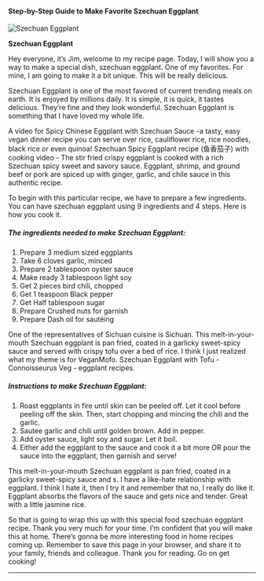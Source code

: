             

#### Step-by-Step Guide to Make Favorite Szechuan Eggplant

![Szechuan Eggplant](https://img-global.cpcdn.com/recipes/36b79639cbc20890/751x532cq70/szechuan-eggplant-recipe-main-photo.jpg)

**Szechuan Eggplant**

Hey everyone, it’s Jim, welcome to my recipe page. Today, I will show you a way to make a special dish, szechuan eggplant. One of my favorites. For mine, I am going to make it a bit unique. This will be really delicious.

Szechuan Eggplant is one of the most favored of current trending meals on earth. It is enjoyed by millions daily. It is simple, it is quick, it tastes delicious. They’re fine and they look wonderful. Szechuan Eggplant is something that I have loved my whole life.

A video for Spicy Chinese Eggplant with Szechuan Sauce -a tasty, easy vegan dinner recipe you can serve over rice, cauliflower rice, rice noodles, black rice or even quinoa! Szechuan Spicy Eggplant recipe (鱼香茄子) with cooking video - The stir fried crispy eggplant is cooked with a rich Szechuan spicy sweet and savory sauce. Eggplant, shrimp, and ground beef or pork are spiced up with ginger, garlic, and chile sauce in this authentic recipe.

To begin with this particular recipe, we have to prepare a few ingredients. You can have szechuan eggplant using 9 ingredients and 4 steps. Here is how you cook it.

##### The ingredients needed to make Szechuan Eggplant:

1.  Prepare 3 medium sized eggplants
2.  Take 6 cloves garlic, minced
3.  Prepare 2 tablespoon oyster sauce
4.  Make ready 3 tablespoon light soy
5.  Get 2 pieces bird chili, chopped
6.  Get 1 teaspoon Black pepper
7.  Get Half tablespoon sugar
8.  Prepare Crushed nuts for garnish
9.  Prepare Dash oil for sautéing

One of the representatives of Sichuan cuisine is Sichuan. This melt-in-your-mouth Szechuan eggplant is pan fried, coated in a garlicky sweet-spicy sauce and served with crispy tofu over a bed of rice. I think I just realized what my theme is for VeganMofo. Szechuan Eggplant with Tofu - Connoisseurus Veg - eggplant recipes.

##### Instructions to make Szechuan Eggplant:

1.  Roast eggplants in fire until skin can be peeled off. Let it cool before peeling off the skin. Then, start chopping and mincing the chili and the garlic.
2.  Sautee garlic and chili until golden brown. Add in pepper.
3.  Add oyster sauce, light soy and sugar. Let it boil.
4.  Either add the eggplant to the sauce and cook it a bit more OR pour the sauce into the eggplant, then garnish and serve!

This melt-in-your-mouth Szechuan eggplant is pan fried, coated in a garlicky sweet-spicy sauce and s. I have a like-hate relationship with eggplant. I think I hate it, then I try it and remember that no, I really do like it. Eggplant absorbs the flavors of the sauce and gets nice and tender. Great with a little jasmine rice.

So that is going to wrap this up with this special food szechuan eggplant recipe. Thank you very much for your time. I’m confident that you will make this at home. There’s gonna be more interesting food in home recipes coming up. Remember to save this page in your browser, and share it to your family, friends and colleague. Thank you for reading. Go on get cooking!

* * *